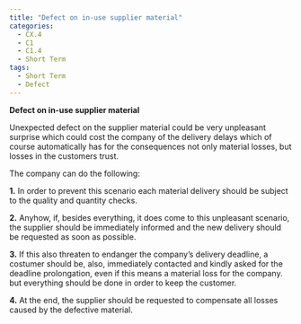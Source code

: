 ```yaml
---
title: "Defect on in-use supplier material"
categories:
  - CX.4
  - C1
  - C1.4
  - Short Term
tags:
  - Short Term
  - Defect
---
```


**Defect on in-use supplier material**

Unexpected defect on the supplier material could be very unpleasant surprise which could cost the company of the delivery delays which of course automatically has for the consequences not only material losses, but losses in the customers trust.

The company can do the following:

**1.** In order to prevent this scenario each material delivery should be subject to the quality and quantity checks. 

**2.** Anyhow, if, besides everything, it does come to this unpleasant scenario, the supplier should be immediately informed and the new delivery should be requested as soon as possible.

**3.** If this also threaten to endanger the company’s delivery deadline, a costumer should be, also, immediately contacted and kindly asked for the deadline prolongation, even if this means a material loss for the company. but everything should be done in order to keep the customer. 

**4.** At the end, the supplier should be requested to compensate all losses caused by the defective material.
